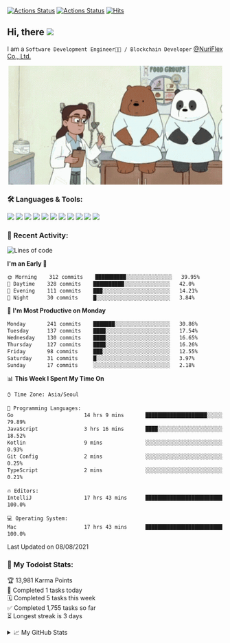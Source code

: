 
[![Actions Status](https://github.com/ddok2/ddok2/workflows/Todoist%20Readme/badge.svg)](https://github.com/ddok2/ddok2/actions)
[![Actions Status](https://github.com/ddok2/ddok2/workflows/wakatime-stats/badge.svg)](https://github.com/ddok2/ddok2/actions)
[![Hits](https://hits.seeyoufarm.com/api/count/incr/badge.svg?url=https%3A%2F%2Fgithub.com%2Fddok2&count_bg=%23FF9595&title_bg=%23555555&icon=github.svg&icon_color=%23FFFFFF&title=hits&edge_flat=false)](https://hits.seeyoufarm.com)

<!-- ![visitors](https://visitor-badge.laobi.icu/badge?page_id=ddok2.ddok2) -->
## Hi, there <img src="https://raw.githubusercontent.com/MartinHeinz/MartinHeinz/master/wave.gif" width="25px">

I am a `Software Development Engineer🧑‍💻 / Blockchain Developer` [@NuriFlex Co., Ltd.](https://nuriflex.com)


<p align="center">
<img align="center" alt="GIF" src="img/debugging.gif" />
</p>


### 🛠 Languages & Tools:
<p>
    <img src="https://img.shields.io/badge/go-%2300ADD8.svg?&style=for-the-badge&logo=go&logoColor=white"/>
    <img src="https://img.shields.io/badge/node.js%20-%2343853D.svg?&style=for-the-badge&logo=node.js&logoColor=white"/>
    <img src="https://img.shields.io/badge/javascript%20-%23323330.svg?&style=for-the-badge&logo=javascript&logoColor=%23F7DF1E"/>
    <img src="https://img.shields.io/badge/typescript%20-%23007ACC.svg?&style=for-the-badge&logo=typescript&logoColor=white"/>
    <img src="https://img.shields.io/badge/python%20-%2314354C.svg?&style=for-the-badge&logo=python&logoColor=white"/>
    <img src="https://img.shields.io/badge/react%20-%2320232a.svg?&style=for-the-badge&logo=react&logoColor=%2361DAFB"/>
    <img src="https://img.shields.io/badge/AWS%20-%23FF9900.svg?&style=for-the-badge&logo=amazon-aws&logoColor=white"/>
    <img src="https://img.shields.io/badge/Google%20Cloud%20-%234285F4.svg?&style=for-the-badge&logo=google-cloud&logoColor=white"/>
    <img src="https://img.shields.io/badge/docker%20-%230db7ed.svg?&style=for-the-badge&logo=docker&logoColor=white"/>
    <img src="https://img.shields.io/badge/kubernetes%20-%23326ce5.svg?&style=for-the-badge&logo=kubernetes&logoColor=white"/>
    <img src="https://img.shields.io/badge/ansible%20-%231A1918.svg?&style=for-the-badge&logo=ansible&logoColor=white"/>
</p>

### 🌈 Recent Activity:
<!--START_SECTION:waka-->
![Lines of code](https://img.shields.io/badge/From%20Hello%20World%20I%27ve%20Written-710684%20lines%20of%20code-blue)

**I'm an Early 🐤** 

```text
🌞 Morning    312 commits    ██████████░░░░░░░░░░░░░░░   39.95% 
🌆 Daytime    328 commits    ██████████░░░░░░░░░░░░░░░   42.0% 
🌃 Evening    111 commits    ███░░░░░░░░░░░░░░░░░░░░░░   14.21% 
🌙 Night      30 commits     █░░░░░░░░░░░░░░░░░░░░░░░░   3.84%

```
📅 **I'm Most Productive on Monday** 

```text
Monday       241 commits    ███████░░░░░░░░░░░░░░░░░░   30.86% 
Tuesday      137 commits    ████░░░░░░░░░░░░░░░░░░░░░   17.54% 
Wednesday    130 commits    ████░░░░░░░░░░░░░░░░░░░░░   16.65% 
Thursday     127 commits    ████░░░░░░░░░░░░░░░░░░░░░   16.26% 
Friday       98 commits     ███░░░░░░░░░░░░░░░░░░░░░░   12.55% 
Saturday     31 commits     █░░░░░░░░░░░░░░░░░░░░░░░░   3.97% 
Sunday       17 commits     ░░░░░░░░░░░░░░░░░░░░░░░░░   2.18%

```


📊 **This Week I Spent My Time On** 

```text
⌚︎ Time Zone: Asia/Seoul

💬 Programming Languages: 
Go                       14 hrs 9 mins       ████████████████████░░░░░   79.89% 
JavaScript               3 hrs 16 mins       ████░░░░░░░░░░░░░░░░░░░░░   18.52% 
Kotlin                   9 mins              ░░░░░░░░░░░░░░░░░░░░░░░░░   0.93% 
Git Config               2 mins              ░░░░░░░░░░░░░░░░░░░░░░░░░   0.25% 
TypeScript               2 mins              ░░░░░░░░░░░░░░░░░░░░░░░░░   0.21%

🔥 Editors: 
IntelliJ                 17 hrs 43 mins      █████████████████████████   100.0%

💻 Operating System: 
Mac                      17 hrs 43 mins      █████████████████████████   100.0%

```


 Last Updated on 08/08/2021
<!--END_SECTION:waka-->

### 🚧 My Todoist Stats:
<!-- TODO-IST:START -->
🏆  13,981 Karma Points           
🌸  Completed 1 tasks today           
🗓  Completed 5 tasks this week           
✅  Completed 1,755 tasks so far           
⏳  Longest streak is 3 days
<!-- TODO-IST:END -->

<details>
<summary>📈 My GitHub Stats</summary>
<p align="center"> <img src="https://github-readme-stats.vercel.app/api?username=ddok2&show_icons=true" alt="ddok2" />
</details>
